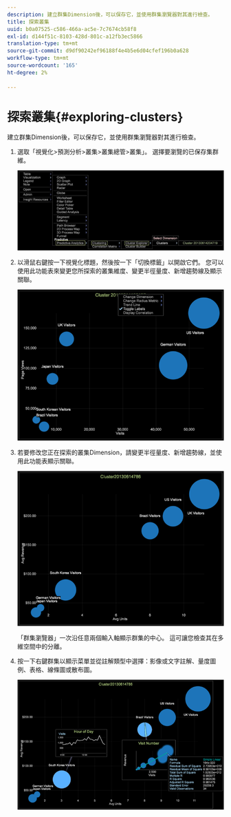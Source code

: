 ```yaml
---
description: 建立群集Dimension後，可以保存它，並使用群集瀏覽器對其進行檢查。
title: 探索叢集
uuid: b0a07525-c586-466a-ac5e-7c7674cb58f8
exl-id: d144f51c-8103-428d-801c-a12fb3ec5866
translation-type: tm+mt
source-git-commit: d9df90242ef96188f4e4b5e6d04cfef196b0a628
workflow-type: tm+mt
source-wordcount: '165'
ht-degree: 2%

---
```


# 探索叢集{#exploring-clusters}

建立群集Dimension後，可以保存它，並使用群集瀏覽器對其進行檢查。

1. 選取「視覺化>預測分析>叢集>叢集總管>叢集」。 選擇要瀏覽的已保存集群維。

   ![](assets/explore_clusters_1.png)

1. 以滑鼠右鍵按一下視覺化標題，然後按一下「切換標籤」以開啟它們。 您可以使用此功能表來變更您所探索的叢集維度、變更半徑量度、新增趨勢線及顯示關聯。

   ![](assets/explore_clusters_2.png)

1. 若要修改您正在探索的叢集Dimension，請變更半徑量度、新增趨勢線，並使用此功能表顯示關聯。

   ![](assets/explore_clusters_3.png)

   「群集瀏覽器」一次沿任意兩個輸入軸顯示群集的中心。 這可讓您檢查其在多維空間中的分離。

1. 按一下右鍵群集以顯示菜單並從註解類型中選擇：影像或文字註解、量度圖例、表格、線條圖或散布圖。

   ![](assets/explore_clusters_4.png)
